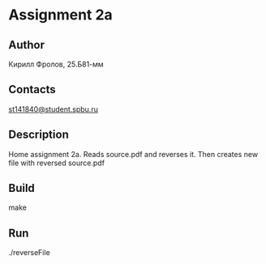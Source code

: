 # Assignment 2a
## Author
Кирилл Фролов, 25.Б81-мм
## Contacts
st141840@student.spbu.ru
## Description
Home assignment 2a. Reads source.pdf and reverses it. Then creates new file with reversed source.pdf
## Build
make
## Run
./reverseFile
